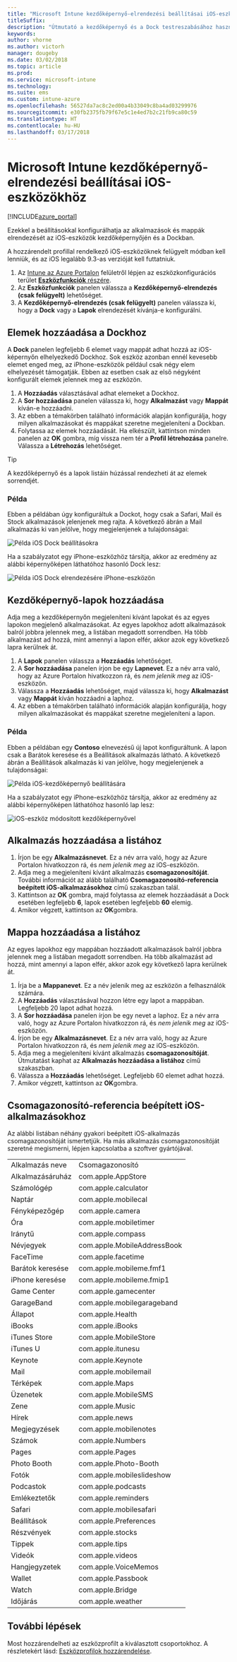 ```yaml
---
title: "Microsoft Intune kezdőképernyő-elrendezési beállításai iOS-eszközökhöz"
titleSuffix: 
description: "Útmutató a kezdőképernyő és a Dock testreszabásához használható beállításokhoz iOS-eszközökön a Microsoft Intune-ban."
keywords: 
author: vhorne
ms.author: victorh
manager: dougeby
ms.date: 03/02/2018
ms.topic: article
ms.prod: 
ms.service: microsoft-intune
ms.technology: 
ms.suite: ems
ms.custom: intune-azure
ms.openlocfilehash: 56527da7ac8c2ed00a4b33049c8ba4ad03299976
ms.sourcegitcommit: e30fb2375fb79f67e5c1e4ed7b2c21fb9ca80c59
ms.translationtype: HT
ms.contentlocale: hu-HU
ms.lasthandoff: 03/17/2018
---
```

# <a name="microsoft-intune-home-screen-layout-settings-for-devices-running-ios"></a>Microsoft Intune kezdőképernyő-elrendezési beállításai iOS-eszközökhöz

[!INCLUDE[azure_portal](./includes/azure_portal.md)]

Ezekkel a beállításokkal konfigurálhatja az alkalmazások és mappák elrendezését az iOS-eszközök kezdőképernyőjén és a Dockban.

A hozzárendelt profillal rendelkező iOS-eszközöknek felügyelt módban kell lenniük, és az iOS legalább 9.3-as verzióját kell futtatniuk.

1. Az [Intune az Azure Portalon](https://portal.azure.com) felületről lépjen az eszközkonfigurációs terület [**Eszközfunkciók** részére](device-features-configure.md).
2. Az **Eszközfunkciók** panelen válassza a **Kezdőképernyő-elrendezés (csak felügyelt)** lehetőséget.
3. A **Kezdőképernyő-elrendezés (csak felügyelt)** panelen válassza ki, hogy a **Dock** vagy a **Lapok** elrendezését kívánja-e konfigurálni.

## <a name="add-items-to-the-dock"></a>Elemek hozzáadása a Dockhoz

A **Dock** panelen legfeljebb 6 elemet vagy mappát adhat hozzá az iOS-képernyőn elhelyezkedő Dockhoz. Sok eszköz azonban ennél kevesebb elemet enged meg, az iPhone-eszközök például csak négy elem elhelyezését támogatják. Ebben az esetben csak az első négyként konfigurált elemek jelennek meg az eszközön.

1. A **Hozzáadás** választásával adhat elemeket a Dockhoz.
2. A **Sor hozzáadása** panelen válassza ki, hogy **Alkalmazást** vagy **Mappát** kíván-e hozzáadni.
3. Az ebben a témakörben található információk alapján konfigurálja, hogy milyen alkalmazásokat és mappákat szeretne megjeleníteni a Dockban.
4. Folytassa az elemek hozzáadását. Ha elkészült, kattintson minden panelen az **OK** gombra, míg vissza nem tér a **Profil létrehozása** panelre. Válassza a **Létrehozás** lehetőséget.

>[!TIP]
> A kezdőképernyő és a lapok listáin húzással rendezheti át az elemek sorrendjét.

### <a name="example"></a>Példa

Ebben a példában úgy konfiguráltuk a Dockot, hogy csak a Safari, Mail és Stock alkalmazások jelenjenek meg rajta. A következő ábrán a Mail alkalmazás ki van jelölve, hogy megjelenjenek a tulajdonságai:

![Példa iOS Dock beállításokra](./media/FfFiUcP.png)

Ha a szabályzatot egy iPhone-eszközhöz társítja, akkor az eredmény az alábbi képernyőképen láthatóhoz hasonló Dock lesz:

![Példa iOS Dock elrendezésére iPhone-eszközön](./media/bAgCe8F.png)

## <a name="add-home-screen-pages"></a>Kezdőképernyő-lapok hozzáadása

Adja meg a kezdőképernyőn megjeleníteni kívánt lapokat és az egyes lapokon megjelenő alkalmazásokat. Az egyes lapokhoz adott alkalmazások balról jobbra jelennek meg, a listában megadott sorrendben. Ha több alkalmazást ad hozzá, mint amennyi a lapon elfér, akkor azok egy következő lapra kerülnek át.

1. A **Lapok** panelen válassza a **Hozzáadás** lehetőséget.
2. A **Sor hozzáadása** panelen írjon be egy **Lapnevet**. Ez a név arra való, hogy az Azure Portalon hivatkozzon rá, és *nem jelenik meg* az iOS-eszközön.
3. Válassza a **Hozzáadás** lehetőséget, majd válassza ki, hogy **Alkalmazást** vagy **Mappát** kíván hozzáadni a laphoz.
4. Az ebben a témakörben található információk alapján konfigurálja, hogy milyen alkalmazásokat és mappákat szeretne megjeleníteni a lapon.

### <a name="example"></a>Példa

Ebben a példában egy **Contoso** elnevezésű új lapot konfiguráltunk. A lapon csak a Barátok keresése és a Beállítások alkalmazás látható. A következő ábrán a Beállítások alkalmazás ki van jelölve, hogy megjelenjenek a tulajdonságai:

![Példa iOS-kezdőképernyő beállítására](./media/Jc2OxyX.png)

Ha a szabályzatot egy iPhone-eszközhöz társítja, akkor az eredmény az alábbi képernyőképen láthatóhoz hasonló lap lesz:

![iOS-eszköz módosított kezdőképernyővel](./media/Bd37PHa.png)

## <a name="how-to-add-an-app-to-the-list"></a>Alkalmazás hozzáadása a listához

1. Írjon be egy **Alkalmazásnevet**. Ez a név arra való, hogy az Azure Portalon hivatkozzon rá, és *nem jelenik meg* az iOS-eszközön.
2. Adja meg a megjeleníteni kívánt alkalmazás **csomagazonosítóját**. További információt az alább található **Csomagazonosító-referencia beépített iOS-alkalmazásokhoz** című szakaszban talál.
3. Kattintson az **OK** gombra, majd folytassa az elemek hozzáadását a Dock esetében legfeljebb **6**, lapok esetében legfeljebb **60** elemig.
4. Amikor végzett, kattintson az **OK**gombra.

## <a name="how-to-add-a-folder-to-the-list"></a>Mappa hozzáadása a listához

Az egyes lapokhoz egy mappában hozzáadott alkalmazások balról jobbra jelennek meg a listában megadott sorrendben. Ha több alkalmazást ad hozzá, mint amennyi a lapon elfér, akkor azok egy következő lapra kerülnek át.

1. Írja be a **Mappanevet**. Ez a név jelenik meg az eszközön a felhasználók számára.
2. A **Hozzáadás** választásával hozzon létre egy lapot a mappában. Legfeljebb 20 lapot adhat hozzá.
3. A **Sor hozzáadása** panelen írjon be egy nevet a laphoz. Ez a név arra való, hogy az Azure Portalon hivatkozzon rá, és *nem jelenik meg* az iOS-eszközön.
3. Írjon be egy **Alkalmazásnevet**. Ez a név arra való, hogy az Azure Portalon hivatkozzon rá, és *nem jelenik meg* az iOS-eszközön.
2. Adja meg a megjeleníteni kívánt alkalmazás **csomagazonosítóját**. Útmutatást kaphat az **Alkalmazás hozzáadása a listához** című szakaszban.
3. Válassza a **Hozzáadás** lehetőséget. Legfeljebb 60 elemet adhat hozzá.
4. Amikor végzett, kattintson az **OK**gombra.


## <a name="bundle-id-reference-for-built-in-ios-apps"></a>Csomagazonosító-referencia beépített iOS-alkalmazásokhoz

Az alábbi listában néhány gyakori beépített iOS-alkalmazás csomagazonosítóját ismertetjük. Ha más alkalmazás csomagazonosítóját szeretné megismerni, lépjen kapcsolatba a szoftver gyártójával.

|||
|-|-|
|Alkalmazás neve|Csomagazonosító|
|Alkalmazásáruház|com.apple.AppStore|
|Számológép|com.apple.calculator|
|Naptár|com.apple.mobilecal|
|Fényképezőgép|com.apple.camera|
|Óra|com.apple.mobiletimer|
|Iránytű|com.apple.compass|
|Névjegyek|com.apple.MobileAddressBook|
|FaceTime|com.apple.facetime|
|Barátok keresése|com.apple.mobileme.fmf1|
|iPhone keresése|com.apple.mobileme.fmip1|
|Game Center|com.apple.gamecenter|
|GarageBand|com.apple.mobilegarageband|
|Állapot|com.apple.Health|
|iBooks|com.apple.iBooks|
|iTunes Store|com.apple.MobileStore|
|iTunes U|com.apple.itunesu|
|Keynote|com.apple.Keynote|
|Mail|com.apple.mobilemail|
|Térképek|com.apple.Maps|
|Üzenetek|com.apple.MobileSMS|
|Zene|com.apple.Music|
|Hírek|com.apple.news|
|Megjegyzések|com.apple.mobilenotes|
|Számok|com.apple.Numbers|
|Pages|com.apple.Pages|
|Photo Booth|com.apple.Photo-Booth|
|Fotók|com.apple.mobileslideshow|
|Podcastok|com.apple.podcasts|
|Emlékeztetők|com.apple.reminders|
|Safari|com.apple.mobilesafari|
|Beállítások|com.apple.Preferences|
|Részvények|com.apple.stocks|
|Tippek|com.apple.tips|
|Videók|com.apple.videos|
|Hangjegyzetek|com.apple.VoiceMemos|
|Wallet|com.apple.Passbook|
|Watch|com.apple.Bridge|
|Időjárás|com.apple.weather|


## <a name="next-steps"></a>További lépések

Most hozzárendelheti az eszközprofilt a kiválasztott csoportokhoz. A részletekért lásd: [Eszközprofilok hozzárendelése](device-profile-assign.md).
